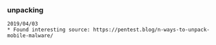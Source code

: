 ### unpacking

```
2019/04/03
* Found interesting source: https://pentest.blog/n-ways-to-unpack-mobile-malware/
```
